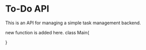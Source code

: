 # To-Do API

This is an API for managing a simple task management backend.

new function is added here.
class Main{
  
}

